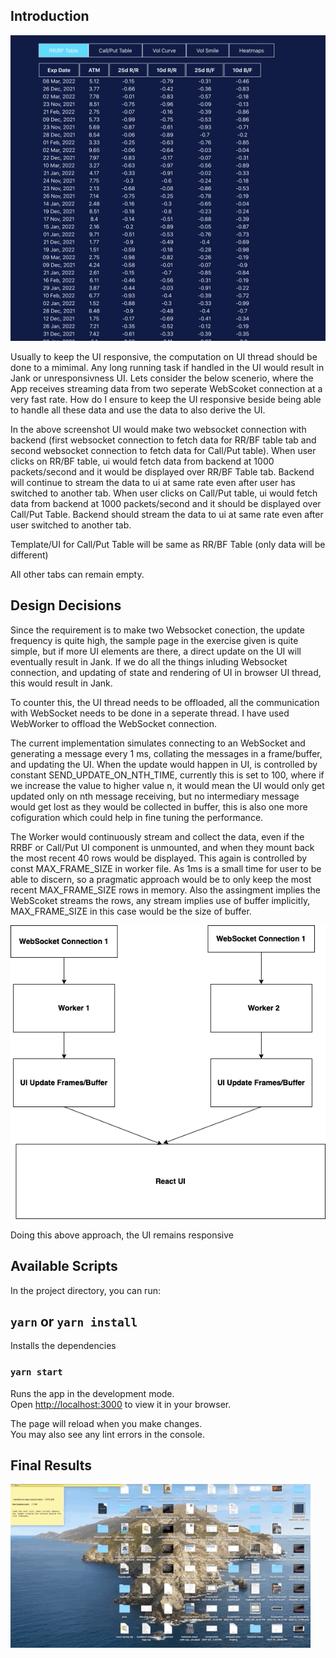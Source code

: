 ## Introduction

![UI](./previews/screen.png)

Usually to keep the UI responsive, the computation on UI thread should be done to a mimimal. Any long running task if handled in the UI would result in Jank or unresponsivness UI. Lets consider the below scenerio, where the App receives streaming data from two seperate WebScoket connection at a very fast rate. How do I ensure to keep the UI responsive beside being able to handle all these data and use the data to also derive the UI.

In the above screenshot UI would make two websocket connection with backend (first websocket connection to fetch data for RR/BF table tab and second websocket connection to fetch data for Call/Put table).
When user clicks on RR/BF table, ui would fetch data from backend at 1000 packets/second and it would be displayed over RR/BF Table tab. Backend will continue to stream the data to ui at same rate even after user has switched to another tab. When user clicks on Call/Put table, ui would fetch data from backend at 1000 packets/second and it should be displayed over Call/Put Table. Backend should stream the
data to ui at same rate even after user switched to another tab.

Template/UI for Call/Put Table will be same as RR/BF Table (only data will be different)

All other tabs can remain empty.

## Design Decisions

Since the requirement is to make two Websocket conection, the update frequency is quite high, the sample page in the exercise given is quite simple, but if more UI elements are there, a direct update on the UI will eventually result in Jank. If we do all the things inluding Websocket connection, and updating of state and rendering of UI in browser UI thread, this would result in Jank.

To counter this, the UI thread needs to be offloaded, all the communication with WebSocket needs to be done in a seperate thread.
I have used WebWorker to offload the WebSocket connection.

The current implementation simulates connecting to an WebSocket and generating a message every 1 ms, collating the messages in a frame/buffer, and updating the UI. When the update would happen in UI, is controlled by constant SEND_UPDATE_ON_NTH_TIME, currently this is set to 100, where if we increase the value to higher value n, it would mean the UI would only get updated only on nth message receiving, but no intermediary message would get lost as they would be collected in buffer, this is also one more cofiguration which could help in fine tuning the performance.

The Worker would continuously stream and collect the data, even if the RRBF or Call/Put UI component is unmounted, and when they mount back the most recent 40 rows would be displayed. This again is controlled by const MAX_FRAME_SIZE in worker file. As 1ms is a small time for user to be able to discern, so a pragmatic approach would be to only keep the most recent MAX_FRAME_SIZE rows in memory. Also the assingment implies the WebScoket streams the rows, any stream implies use of buffer implicitly, MAX_FRAME_SIZE in this case would be the size of buffer.

![Final Demo](./previews/Flow.png)

Doing this above approach, the UI remains responsive

## Available Scripts

In the project directory, you can run:

## `yarn` or `yarn install`

Installs the dependencies
### `yarn start`

Runs the app in the development mode.\
Open [http://localhost:3000](http://localhost:3000) to view it in your browser.

The page will reload when you make changes.\
You may also see any lint errors in the console.

## Final Results

![Final Demo](./previews/final_demo.gif)
